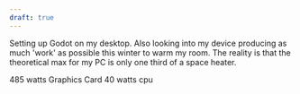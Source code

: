 ```yaml
---
draft: true
---
```


Setting up Godot on my desktop. Also looking into my device producing as much 'work' as possible this winter to warm my room. The reality is that the theoretical max for my PC is only one third of a space heater.

485 watts Graphics Card
40 watts cpu

